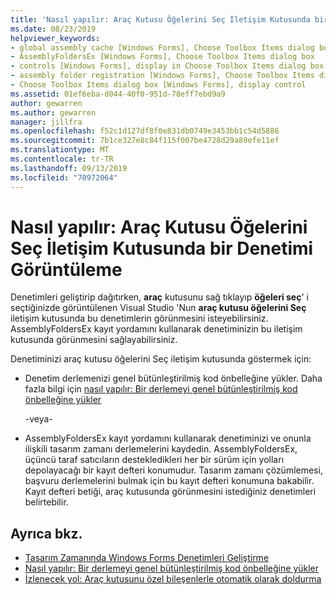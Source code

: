 ```yaml
---
title: 'Nasıl yapılır: Araç Kutusu Öğelerini Seç İletişim Kutusunda bir Denetimi Görüntüleme'
ms.date: 08/23/2019
helpviewer_keywords:
- global assembly cache [Windows Forms], Choose Toolbox Items dialog box
- AssemblyFoldersEx [Windows Forms], Choose Toolbox Items dialog box
- controls [Windows Forms], display in Choose Toolbox Items dialog box
- assembly folder registration [Windows Forms], Choose Toolbox Items dialog box
- Choose Toolbox Items dialog box [Windows Forms], display control
ms.assetid: 01ef6eba-d044-40f0-951d-78eff7ebd9a9
author: gewarren
ms.author: gewarren
manager: jillfra
ms.openlocfilehash: f52c1d127df8f0e831db0749e3453bb1c54d5886
ms.sourcegitcommit: 7b1ce327e8c84f115f007be4728d29a89efe11ef
ms.translationtype: MT
ms.contentlocale: tr-TR
ms.lasthandoff: 09/13/2019
ms.locfileid: "70972064"
---
```

# <a name="how-to-display-a-control-in-the-choose-toolbox-items-dialog-box"></a>Nasıl yapılır: Araç Kutusu Öğelerini Seç İletişim Kutusunda bir Denetimi Görüntüleme

Denetimleri geliştirip dağıtırken, **araç** kutusunu sağ tıklayıp **öğeleri seç**' i seçtiğinizde görüntülenen Visual Studio 'Nun **araç kutusu öğelerini Seç** iletişim kutusunda bu denetimlerin görünmesini isteyebilirsiniz. AssemblyFoldersEx kayıt yordamını kullanarak denetiminizin bu iletişim kutusunda görünmesini sağlayabilirsiniz.

Denetiminizi araç kutusu öğelerini Seç iletişim kutusunda göstermek için:

- Denetim derlemenizi genel bütünleştirilmiş kod önbelleğine yükler. Daha fazla bilgi için [nasıl yapılır: Bir derlemeyi genel bütünleştirilmiş kod önbelleğine yükler](../../app-domains/install-assembly-into-gac.md)

  -veya-

- AssemblyFoldersEx kayıt yordamını kullanarak denetiminizi ve onunla ilişkili tasarım zamanı derlemelerini kaydedin. AssemblyFoldersEx, üçüncü taraf satıcıların destekledikleri her bir sürüm için yolları depolayacağı bir kayıt defteri konumudur. Tasarım zamanı çözümlemesi, başvuru derlemelerini bulmak için bu kayıt defteri konumuna bakabilir. Kayıt defteri betiği, araç kutusunda görünmesini istediğiniz denetimleri belirtebilir.

## <a name="see-also"></a>Ayrıca bkz.

- [Tasarım Zamanında Windows Forms Denetimleri Geliştirme](developing-windows-forms-controls-at-design-time.md)
- [Nasıl yapılır: Bir derlemeyi genel bütünleştirilmiş kod önbelleğine yükler](../../app-domains/install-assembly-into-gac.md)
- [İzlenecek yol: Araç kutusunu özel bileşenlerle otomatik olarak doldurma](walkthrough-automatically-populating-the-toolbox-with-custom-components.md)
